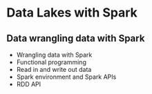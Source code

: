# Data Lakes with Spark

## Data wrangling data with Spark
* Wrangling data with Spark
* Functional programming
* Read in and write out data
* Spark environment and Spark APIs
* RDD API
